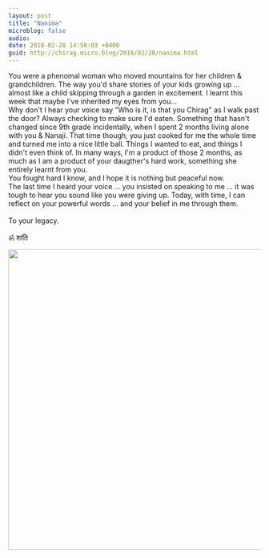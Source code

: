 ```yaml
---
layout: post
title: "Nanima"
microblog: false
audio: 
date: 2018-02-28 14:50:03 +0400
guid: http://chirag.micro.blog/2018/02/28/nanima.html
---
```

You were a phenomal woman who moved mountains for her children & grandchildren. The way you'd share stories of your kids growing up ... almost like a child skipping through a garden in excitement. I learnt this week that maybe I've inherited my eyes from you...
<br>
Why don't I hear your voice say "Who is it, is that you Chirag" as I walk past the door? Always checking to make sure I'd eaten. Something that hasn't changed since 9th grade incidentally, when I spent 2 months living alone with you & Nanaji. That time though, you just cooked for me the whole time and turned me into a nice little ball. Things I wanted to eat, and things I didn't even think of. In many ways, I'm a product of those 2 months, as much as I am a product of your daugther's hard work, something she entirely learnt from you.
<br>
You fought hard I know, and I hope it is nothing but peaceful now. 
<br>
The last time I heard your voice ... you insisted on speaking to me ... it was tough to hear you sound like you were giving up. Today, with time, I can reflect on your powerful words ... and your belief in me through them.  
<br>
To your legacy.
<br><br>
ॐ शांति

<img src="http://chirag.micro.blog/uploads/2018/4636c3ce80.jpg" width="600" height="600" />
